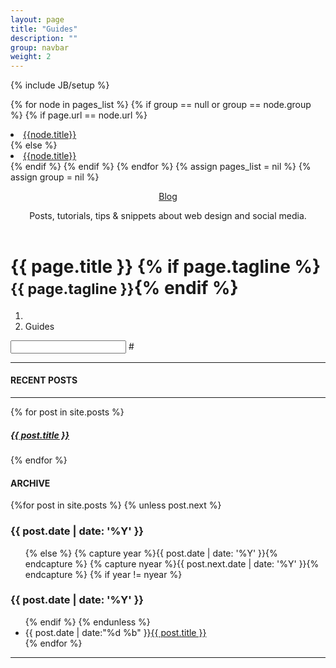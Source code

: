 ```yaml
---
layout: page
title: "Guides"
description: ""
group: navbar
weight: 2
---
```

{% include JB/setup %}

{% for node in pages_list %}
  {% if group == null or group == node.group %}
    {% if page.url == node.url %}
      <li class="active"><a href="{{node.url}}" class="active">{{node.title}}</a></li>
    {% else %}
      <li><a href="{{node.url}}">{{node.title}}</a></li>
    {% endif %}
  {% endif %}
{% endfor %}
{% assign pages_list = nil %}
{% assign group = nil %}

<div class="bodybg">
<div class="container clear">

<header id="siteHeader">
  <div class="headerDescription">
    <p class="visibleH1"><a href="#" title="For the Home Blogs">Blog</a></p>
    <p class="visibleH2">Posts, tutorials, tips &amp; snippets about web design and social media. </p><p>
  </p></div>
</header>
</div>

<div class="container-narrow">
  <div class="content">
    <div class="page-header">
      <h1>{{ page.title }} {% if page.tagline %} <small>{{ page.tagline }}</small>{% endif %}</h1>
  </div>
<ol class="breadcrumb alert-info">
  <li><a href="index.html"><span class="glyphicon glyphicon-home"></span></a></li>
  <li class="active">Guides</li>
</ol>
<div>
<div class="input-group col-sm-3">
    <input type="text" class="form-control" id="typeahead" />
	<span class="input-group-addon">#</span>
</div>

<hr>
  <div class="row">  
    <h4>RECENT POSTS</h4>
    <hr>
    {% for post in site.posts %}
    	<h5><a href="{{ post.url }}">{{ post.title }}</a></h5>
    {% endfor %}
  </div>  
<div>
  <h4>ARCHIVE</h4>
  	<section id="archive">
		  {%for post in site.posts %}
		    {% unless post.next %}
		      <h3>{{ post.date | date: '%Y' }}</h3>
		      <ul class="this">
		    {% else %}
		      {% capture year %}{{ post.date | date: '%Y' }}{% endcapture %}
		      {% capture nyear %}{{ post.next.date | date: '%Y' }}{% endcapture %}
		      {% if year != nyear %}
		        </ul>
		        <h3>{{ post.date | date: '%Y' }}</h3>
		        <ul class="past">
		      {% endif %}
		    {% endunless %}
		      <li><time>{{ post.date | date:"%d %b" }}</time><a href="{{ post.url }}">{{ post.title }}</a></li>
		  {% endfor %}
		  </ul>
		</section>
  	</div>
</div> 
</div>
<hr />
</div>
</div>